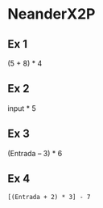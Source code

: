 # NeanderX2P
## Ex 1
 (5 + 8) * 4
 
## Ex 2
   input * 5 
   
## Ex 3
 (Entrada – 3) * 6
 
## Ex 4
    [(Entrada + 2) * 3] - 7

